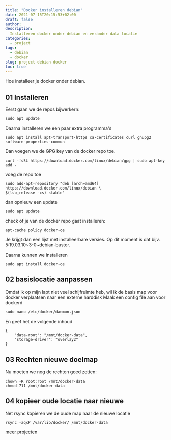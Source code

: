 ```yaml
---
title: "Docker installeren debian"
date: 2021-07-15T20:15:53+02:00
draft: false
author:
description:
  Installeren docker onder debian en verander data locatie
categories:
  - project
tags:
  - debian
  - docker
slug: project-debian-docker
toc: true
---
```


Hoe installeer je docker onder debian.

<!--more-->

## 01 Installeren

Eerst gaan we de repos bijwerkern:

    sudo apt update

Daarna installeren we een paar extra programma's

    sudo apt install apt-transport-https ca-certificates curl gnupg2 software-properties-common

Dan voegen we de GPG key van de docker repo toe.

    curl -fsSL https://download.docker.com/linux/debian/gpg | sudo apt-key add -

voeg de repo toe

    sudo add-apt-repository "deb [arch=amd64] https://download.docker.com/linux/debian \
    $(lsb_release -cs) stable"

dan opnieuw een update

    sudo apt update

check of je van de docker repo gaat installeren:

    apt-cache policy docker-ce

Je krijgt dan een lijst met installeerbare versies. Op dit moment is dat bijv. 5:19.03.10~3-0~debian-buster.

Daarna kunnen we installeren

    sudo apt install docker-ce

## 02 basislocatie aanpassen

Omdat ik op mijn lapt niet veel schijfruimte heb, wil ik de basis map voor docker verplaatsen naar een externe harddisk
Maak een config file aan voor dockerd

    sudo nano /etc/docker/daemon.json

En geef het de volgende inhoud

    {
        "data-root": "/mnt/docker-data",
        "storage-driver": "overlay2"
    }

## 03 Rechten nieuwe doelmap

Nu moeten we nog de rechten goed zetten:

    chown -R root:root /mnt/docker-data
    chmod 711 /mnt/docker-data

## 04 kopieer oude locatie naar nieuwe

Net rsync kopieren we de oude map naar de nieuwe locatie

    rsync -aqxP /var/lib/docker/ /mnt/docker-data

[meer projecten](/categories/project)

